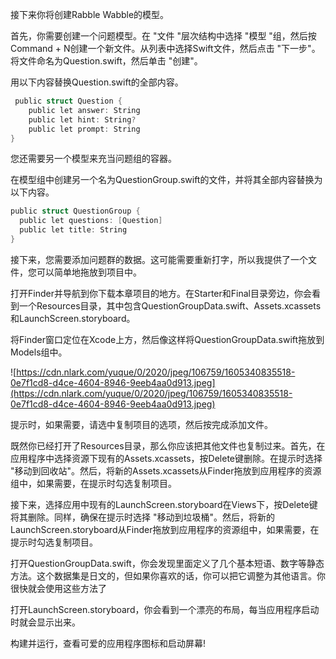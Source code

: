 接下来你将创建Rabble Wabble的模型。

首先，你需要创建一个问题模型。在 "文件 "层次结构中选择 "模型 "组，然后按Command + N创建一个新文件。从列表中选择Swift文件，然后点击 "下一步"。将文件命名为Question.swift，然后单击 "创建"。

用以下内容替换Question.swift的全部内容。

```objectivec
 public struct Question {
    public let answer: String
    public let hint: String?
    public let prompt: String
}
```

您还需要另一个模型来充当问题组的容器。

在模型组中创建另一个名为QuestionGroup.swift的文件，并将其全部内容替换为以下内容。

```objectivec
public struct QuestionGroup {
  public let questions: [Question]
  public let title: String
}
```

接下来，您需要添加问题群的数据。这可能需要重新打字，所以我提供了一个文件，您可以简单地拖放到项目中。

打开Finder并导航到你下载本章项目的地方。在Starter和Final目录旁边，你会看到一个Resources目录，其中包含QuestionGroupData.swift、Assets.xcassets和LaunchScreen.storyboard。

将Finder窗口定位在Xcode上方，然后像这样将QuestionGroupData.swift拖放到Models组中。

![https://cdn.nlark.com/yuque/0/2020/jpeg/106759/1605340835518-0e7f1cd8-d4ce-4604-8946-9eeb4aa0d913.jpeg](https://cdn.nlark.com/yuque/0/2020/jpeg/106759/1605340835518-0e7f1cd8-d4ce-4604-8946-9eeb4aa0d913.jpeg)

提示时，如果需要，请选中复制项目的选项，然后按完成添加文件。

既然你已经打开了Resources目录，那么你应该把其他文件也复制过来。首先，在应用程序中选择资源下现有的Assets.xcassets，按Delete键删除。在提示时选择 "移动到回收站"。然后，将新的Assets.xcassets从Finder拖放到应用程序的资源组中，如果需要，在提示时勾选复制项目。

接下来，选择应用中现有的LaunchScreen.storyboard在Views下，按Delete键将其删除。同样，确保在提示时选择 "移动到垃圾桶"。然后，将新的LaunchScreen.storyboard从Finder拖放到应用程序的资源组中，如果需要，在提示时勾选复制项目。

打开QuestionGroupData.swift，你会发现里面定义了几个基本短语、数字等静态方法。这个数据集是日文的，但如果你喜欢的话，你可以把它调整为其他语言。你很快就会使用这些方法了

打开LaunchScreen.storyboard，你会看到一个漂亮的布局，每当应用程序启动时就会显示出来。

构建并运行，查看可爱的应用程序图标和启动屏幕!